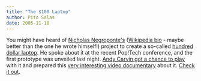 ```yaml
---
title: "The $100 Laptop"
author: Pito Salas
date: 2005-11-18
---
```




You might have heard of [Nicholas
Negroponte's](<http://web.media.mit.edu/~nicholas/>) ([Wikipedia
bio](<http://en.wikipedia.org/wiki/Nicholas_Negroponte>) - maybe better than
the one he wrote himself!) project to create a so-called [hundred dollar
laptop](<http://www.laptopical.com/cheap-hundred-dollar-laptops.html>). He
spoke about it at the recent Pop!Tech conference, and the first prototype was
unveiled last night. [Andy Carvin got a chance to
play](<http://www.andycarvin.com/archives/2005/11/the_100_laptop.html>) with
it and prepared this [very interesting video
documentary](<http://www.andycarvin.com/video/100laptop.mov>) about it. [Check
it out](<http://www.andycarvin.com/video/100laptop.mov>).


